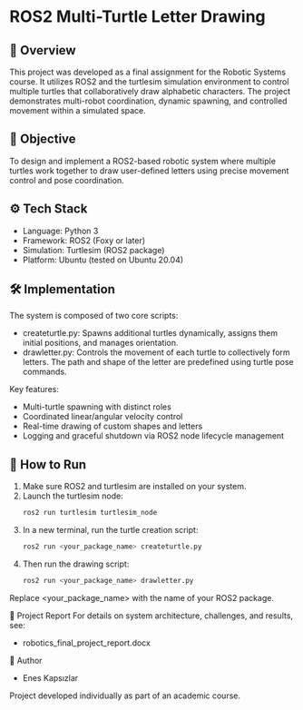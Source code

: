 # ROS2 Multi-Turtle Letter Drawing

## 🐢 Overview
This project was developed as a final assignment for the Robotic Systems course. It utilizes ROS2 and the turtlesim simulation environment to control multiple turtles that collaboratively draw alphabetic characters. The project demonstrates multi-robot coordination, dynamic spawning, and controlled movement within a simulated space.

## 🎯 Objective
To design and implement a ROS2-based robotic system where multiple turtles work together to draw user-defined letters using precise movement control and pose coordination.


## ⚙️ Tech Stack
- Language: Python 3
- Framework: ROS2 (Foxy or later)
- Simulation: Turtlesim (ROS2 package)
- Platform: Ubuntu (tested on Ubuntu 20.04)


## 🛠️ Implementation
The system is composed of two core scripts:
- createturtle.py: Spawns additional turtles dynamically, assigns them initial positions, and manages orientation.
- drawletter.py: Controls the movement of each turtle to collectively form letters. The path and shape of the letter are predefined using turtle pose commands.


Key features:
- Multi-turtle spawning with distinct roles
- Coordinated linear/angular velocity control
- Real-time drawing of custom shapes and letters
- Logging and graceful shutdown via ROS2 node lifecycle management


## 🧪 How to Run
1. Make sure ROS2 and turtlesim are installed on your system.
2. Launch the turtlesim node:
   ```bash
   ros2 run turtlesim turtlesim_node
   
3. In a new terminal, run the turtle creation script:
   ```bash
   ros2 run <your_package_name> createturtle.py
   
4. Then run the drawing script:
   ```bash
   ros2 run <your_package_name> drawletter.py
   
Replace <your_package_name> with the name of your ROS2 package.

📄 Project Report
For details on system architecture, challenges, and results, see:
- robotics_final_project_report.docx

👤 Author
- Enes Kapsızlar

Project developed individually as part of an academic course.
